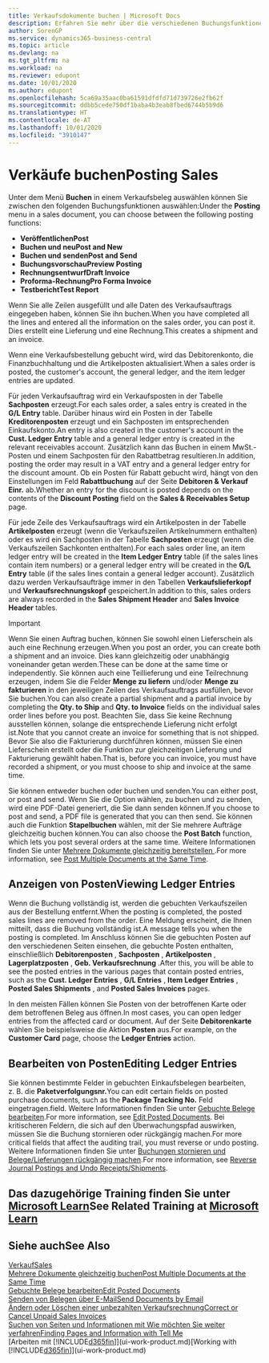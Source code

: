 ```yaml
---
title: Verkaufsdokumente buchen | Microsoft Docs
description: Erfahren Sie mehr über die verschiedenen Buchungsfunktionen zum Buchen von Verkaufsbelegen und wie Sie gebuchte Belege aktualisieren können.
author: SorenGP
ms.service: dynamics365-business-central
ms.topic: article
ms.devlang: na
ms.tgt_pltfrm: na
ms.workload: na
ms.reviewer: edupont
ms.date: 10/01/2020
ms.author: edupont
ms.openlocfilehash: 5ca69a35aac0ba61591dfdfd71d739726e2fb62f
ms.sourcegitcommit: ddbb5cede750df1baba4b3eab8fbed6744b5b9d6
ms.translationtype: HT
ms.contentlocale: de-AT
ms.lasthandoff: 10/01/2020
ms.locfileid: "3910147"
---
```

# <a name="posting-sales"></a><span data-ttu-id="5c752-103">Verkäufe buchen</span><span class="sxs-lookup"><span data-stu-id="5c752-103">Posting Sales</span></span>

<span data-ttu-id="5c752-104">Unter dem Menü **Buchen** in einem Verkaufsbeleg auswählen können Sie zwischen den folgenden Buchungsfunktionen auswählen:</span><span class="sxs-lookup"><span data-stu-id="5c752-104">Under the **Posting** menu in a sales document, you can choose between the following posting functions:</span></span>

* <span data-ttu-id="5c752-105">**Veröffentlichen**</span><span class="sxs-lookup"><span data-stu-id="5c752-105">**Post**</span></span>
* <span data-ttu-id="5c752-106">**Buchen und neu**</span><span class="sxs-lookup"><span data-stu-id="5c752-106">**Post and New**</span></span>
* <span data-ttu-id="5c752-107">**Buchen und senden**</span><span class="sxs-lookup"><span data-stu-id="5c752-107">**Post and Send**</span></span>
* <span data-ttu-id="5c752-108">**Buchungsvorschau**</span><span class="sxs-lookup"><span data-stu-id="5c752-108">**Preview Posting**</span></span>
* <span data-ttu-id="5c752-109">**Rechnungsentwurf**</span><span class="sxs-lookup"><span data-stu-id="5c752-109">**Draft Invoice**</span></span>
* <span data-ttu-id="5c752-110">**Proforma-Rechnung**</span><span class="sxs-lookup"><span data-stu-id="5c752-110">**Pro Forma Invoice**</span></span>
* <span data-ttu-id="5c752-111">**Testbericht**</span><span class="sxs-lookup"><span data-stu-id="5c752-111">**Test Report**</span></span>

<span data-ttu-id="5c752-112">Wenn Sie alle Zeilen ausgefüllt und alle Daten des Verkaufsauftrags eingegeben haben, können Sie ihn buchen.</span><span class="sxs-lookup"><span data-stu-id="5c752-112">When you have completed all the lines and entered all the information on the sales order, you can post it.</span></span> <span data-ttu-id="5c752-113">Dies erstellt eine Lieferung und eine Rechnung.</span><span class="sxs-lookup"><span data-stu-id="5c752-113">This creates a shipment and an invoice.</span></span>

<span data-ttu-id="5c752-114">Wenn eine Verkaufsbestellung gebucht wird, wird das Debitorenkonto, die Finanzbuchhaltung und die Artikelposten aktualisiert.</span><span class="sxs-lookup"><span data-stu-id="5c752-114">When a sales order is posted, the customer's account, the general ledger, and the item ledger entries are updated.</span></span>

<span data-ttu-id="5c752-115">Für jeden Verkaufsauftrag wird ein Verkaufsposten in der Tabelle **Sachposten** erzeugt.</span><span class="sxs-lookup"><span data-stu-id="5c752-115">For each sales order, a sales entry is created in the **G/L Entry** table.</span></span> <span data-ttu-id="5c752-116">Darüber hinaus wird ein Posten in der Tabelle **Kreditorenposten** erzeugt und ein Sachposten im entsprechenden Einkaufskonto.</span><span class="sxs-lookup"><span data-stu-id="5c752-116">An entry is also created in the customer's account in the **Cust. Ledger Entry** table and a general ledger entry is created in the relevant receivables account.</span></span> <span data-ttu-id="5c752-117">Zusätzlich kann das Buchen in einem MwSt.-Posten und einem Sachposten für den Rabattbetrag resultieren.</span><span class="sxs-lookup"><span data-stu-id="5c752-117">In addition, posting the order may result in a VAT entry and a general ledger entry for the discount amount.</span></span> <span data-ttu-id="5c752-118">Ob ein Posten für Rabatt gebucht wird, hängt von den Einstellungen im Feld **Rabattbuchung** auf der Seite **Debitoren & Verkauf Einr.** ab.</span><span class="sxs-lookup"><span data-stu-id="5c752-118">Whether an entry for the discount is posted depends on the contents of the **Discount Posting** field on the **Sales & Receivables Setup** page.</span></span>

<span data-ttu-id="5c752-119">Für jede Zeile des Verkaufsauftrags wird ein Artikelposten in der Tabelle **Artikelposten** erzeugt (wenn die Verkaufszeilen Artikelnummern enthalten) oder es wird ein Sachposten in der Tabelle **Sachposten** erzeugt (wenn die Verkaufszeilen Sachkonten enthalten).</span><span class="sxs-lookup"><span data-stu-id="5c752-119">For each sales order line, an item ledger entry will be created in the **Item Ledger Entry** table (if the sales lines contain item numbers) or a general ledger entry will be created in the **G/L Entry** table (if the sales lines contain a general ledger account).</span></span> <span data-ttu-id="5c752-120">Zusätzlich dazu werden Verkaufsaufträge immer in den Tabellen **Verkaufslieferkopf** und **Verkaufsrechnungskopf** gespeichert.</span><span class="sxs-lookup"><span data-stu-id="5c752-120">In addition to this, sales orders are always recorded in the **Sales Shipment Header** and **Sales Invoice Header** tables.</span></span>

> [!IMPORTANT]  
> <span data-ttu-id="5c752-121">Wenn Sie einen Auftrag buchen, können Sie sowohl einen Lieferschein als auch eine Rechnung erzeugen.</span><span class="sxs-lookup"><span data-stu-id="5c752-121">When you post an order, you can create both a shipment and an invoice.</span></span> <span data-ttu-id="5c752-122">Dies kann gleichzeitig oder unabhängig voneinander getan werden.</span><span class="sxs-lookup"><span data-stu-id="5c752-122">These can be done at the same time or independently.</span></span> <span data-ttu-id="5c752-123">Sie können auch eine Teillieferung und eine Teilrechnung erzeugen, indem Sie die Felder **Menge zu liefern** und/oder **Menge zu fakturieren** in den jeweiligen Zeilen des Verkaufsauftrags ausfüllen, bevor Sie buchen.</span><span class="sxs-lookup"><span data-stu-id="5c752-123">You can also create a partial shipment and a partial invoice by completing the **Qty. to Ship** and **Qty. to Invoice** fields on the individual sales order lines before you post.</span></span> <span data-ttu-id="5c752-124">Beachten Sie, dass Sie keine Rechnung ausstellen können, solange die entsprechende Lieferung nicht erfolgt ist.</span><span class="sxs-lookup"><span data-stu-id="5c752-124">Note that you cannot create an invoice for something that is not shipped.</span></span> <span data-ttu-id="5c752-125">Bevor Sie also die Fakturierung durchführen können, müssen Sie einen Lieferschein erstellt oder die Funktion zur gleichzeitigen Lieferung und Fakturierung gewählt haben.</span><span class="sxs-lookup"><span data-stu-id="5c752-125">That is, before you can invoice, you must have recorded a shipment, or you must choose to ship and invoice at the same time.</span></span>

<span data-ttu-id="5c752-126">Sie können entweder buchen oder buchen und senden.</span><span class="sxs-lookup"><span data-stu-id="5c752-126">You can either post, or post and send.</span></span> <span data-ttu-id="5c752-127">Wenn Sie die Option wählen, zu buchen und zu senden, wird eine PDF-Datei generiert, die Sie dann senden können.</span><span class="sxs-lookup"><span data-stu-id="5c752-127">If you choose to post and send, a PDF file is generated that you can then send.</span></span> <span data-ttu-id="5c752-128">Sie können auch die Funktion **Stapelbuchen** wählen, mit der Sie mehrere Aufträge gleichzeitig buchen können.</span><span class="sxs-lookup"><span data-stu-id="5c752-128">You can also choose the **Post Batch** function, which lets you post several orders at the same time.</span></span> <span data-ttu-id="5c752-129">Weitere Informationen finden Sie unter [Mehrere Dokumente gleichzeitig bereitstellen ](ui-batch-posting.md).</span><span class="sxs-lookup"><span data-stu-id="5c752-129">For more information, see [Post Multiple Documents at the Same Time](ui-batch-posting.md).</span></span>

## <a name="viewing-ledger-entries"></a><span data-ttu-id="5c752-130">Anzeigen von Posten</span><span class="sxs-lookup"><span data-stu-id="5c752-130">Viewing Ledger Entries</span></span>

<span data-ttu-id="5c752-131">Wenn die Buchung vollständig ist, werden die gebuchten Verkaufszeilen aus der Bestellung entfernt.</span><span class="sxs-lookup"><span data-stu-id="5c752-131">When the posting is completed, the posted sales lines are removed from the order.</span></span> <span data-ttu-id="5c752-132">Eine Meldung erscheint, die Ihnen mitteilt, dass die Buchung vollständig ist.</span><span class="sxs-lookup"><span data-stu-id="5c752-132">A message tells you when the posting is completed.</span></span> <span data-ttu-id="5c752-133">Im Anschluss können Sie die gebuchten Posten auf den verschiedenen Seiten einsehen, die gebuchte Posten enthalten, einschließlich **Debitorenposten** , **Sachposten** , **Artikelposten** , **Lagerplatzposten** , **Geb. Verkaufsrechnung** .</span><span class="sxs-lookup"><span data-stu-id="5c752-133">After this, you will be able to see the posted entries in the various pages that contain posted entries, such as the **Cust. Ledger Entries** , **G/L Entries** , **Item Ledger Entries** , **Posted Sales Shipments** , and **Posted Sales Invoices** pages.</span></span>  

<span data-ttu-id="5c752-134">In den meisten Fällen können Sie Posten von der betroffenen Karte oder dem betroffenen Beleg aus öffnen.</span><span class="sxs-lookup"><span data-stu-id="5c752-134">In most cases, you can open ledger entries from the affected card or document.</span></span> <span data-ttu-id="5c752-135">Auf der Seite **Debitorenkarte** wählen Sie beispielsweise die Aktion **Posten** aus.</span><span class="sxs-lookup"><span data-stu-id="5c752-135">For example, on the **Customer Card** page, choose the **Ledger Entries** action.</span></span>

## <a name="editing-ledger-entries"></a><span data-ttu-id="5c752-136">Bearbeiten von Posten</span><span class="sxs-lookup"><span data-stu-id="5c752-136">Editing Ledger Entries</span></span>

<span data-ttu-id="5c752-137">Sie können bestimmte Felder in gebuchten Einkaufsbelegen bearbeiten, z. B. die **Paketverfolgungsnr.**</span><span class="sxs-lookup"><span data-stu-id="5c752-137">You can edit certain fields on posted purchase documents, such as the **Package Tracking No.**</span></span> <span data-ttu-id="5c752-138">Feld eingetragen.</span><span class="sxs-lookup"><span data-stu-id="5c752-138">field.</span></span> <span data-ttu-id="5c752-139">Weitere Informationen finden Sie unter [Gebuchte Belege bearbeiten](across-edit-posted-document.md).</span><span class="sxs-lookup"><span data-stu-id="5c752-139">For more information, see [Edit Posted Documents](across-edit-posted-document.md).</span></span> <span data-ttu-id="5c752-140">Bei kritischeren Feldern, die sich auf den Überwachungspfad auswirken, müssen Sie die Buchung stornieren oder rückgängig machen.</span><span class="sxs-lookup"><span data-stu-id="5c752-140">For more critical fields that affect the auditing trail, you must reverse or undo posting.</span></span> <span data-ttu-id="5c752-141">Weitere Informationen finden Sie unter [Buchungen stornieren und Belege/Lieferungen rückgängig machen](finance-how-reverse-journal-posting.md).</span><span class="sxs-lookup"><span data-stu-id="5c752-141">For more information, see [Reverse Journal Postings and Undo Receipts/Shipments](finance-how-reverse-journal-posting.md).</span></span>

## <a name="see-related-training-at-microsoft-learn"></a><span data-ttu-id="5c752-142">Das dazugehörige Training finden Sie unter [Microsoft Learn](/learn/modules/ship-invoice-items-dynamics-365-business-central/index)</span><span class="sxs-lookup"><span data-stu-id="5c752-142">See Related Training at [Microsoft Learn](/learn/modules/ship-invoice-items-dynamics-365-business-central/index)</span></span>

## <a name="see-also"></a><span data-ttu-id="5c752-143">Siehe auch</span><span class="sxs-lookup"><span data-stu-id="5c752-143">See Also</span></span>

[<span data-ttu-id="5c752-144">Verkauf</span><span class="sxs-lookup"><span data-stu-id="5c752-144">Sales</span></span>](sales-manage-sales.md)  
[<span data-ttu-id="5c752-145">Mehrere Dokumente gleichzeitig buchen</span><span class="sxs-lookup"><span data-stu-id="5c752-145">Post Multiple Documents at the Same Time</span></span>](ui-batch-posting.md)  
[<span data-ttu-id="5c752-146">Gebuchte Belege bearbeiten</span><span class="sxs-lookup"><span data-stu-id="5c752-146">Edit Posted Documents</span></span>](across-edit-posted-document.md)  
[<span data-ttu-id="5c752-147">Senden von Belegen über E-Mail</span><span class="sxs-lookup"><span data-stu-id="5c752-147">Send Documents by Email</span></span>](ui-how-send-documents-email.md)  
[<span data-ttu-id="5c752-148">Ändern oder Löschen einer unbezahlten Verkaufsrechnung</span><span class="sxs-lookup"><span data-stu-id="5c752-148">Correct or Cancel Unpaid Sales Invoices</span></span>](sales-how-correct-cancel-sales-invoice.md)  
[<span data-ttu-id="5c752-149">Suchen von Seiten und Informationen mit Wie möchten Sie weiter verfahren</span><span class="sxs-lookup"><span data-stu-id="5c752-149">Finding Pages and Information with Tell Me</span></span>](ui-search.md)  
<span data-ttu-id="5c752-150">[Arbeiten mit [!INCLUDE[d365fin](includes/d365fin_md.md)]](ui-work-product.md)</span><span class="sxs-lookup"><span data-stu-id="5c752-150">[Working with [!INCLUDE[d365fin](includes/d365fin_md.md)]](ui-work-product.md)</span></span>
